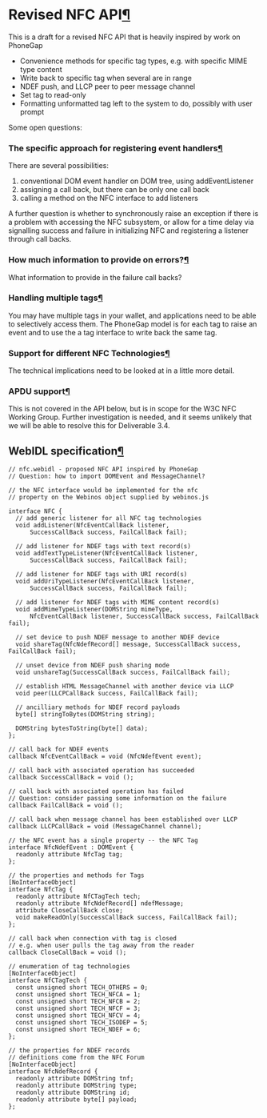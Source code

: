 Revised NFC API[¶](#Revised-NFC-API)
====================================

This is a draft for a revised NFC API that is heavily inspired by work
on PhoneGap

-   Convenience methods for specific tag types, e.g. with specific MIME
    type content
-   Write back to specific tag when several are in range
-   NDEF push, and LLCP peer to peer message channel
-   Set tag to read-only
-   Formatting unformatted tag left to the system to do, possibly with
    user prompt

Some open questions:

### The specific approach for registering event handlers[¶](#The-specific-approach-for-registering-event-handlers)

There are several possibilities:

1.  conventional DOM event handler on DOM tree, using addEventListener
2.  assigning a call back, but there can be only one call back
3.  calling a method on the NFC interface to add listeners

A further question is whether to synchronously raise an exception if
there is a problem with accessing the NFC subsystem, or allow for a time
delay via signalling success and failure in initializing NFC and
registering a listener through call backs.

### How much information to provide on errors?[¶](#How-much-information-to-provide-on-errors)

What information to provide in the failure call backs?

### Handling multiple tags[¶](#Handling-multiple-tags)

You may have multiple tags in your wallet, and applications need to be
able to selectively access them. The PhoneGap model is for each tag to
raise an event and to use the a tag interface to write back the same
tag.

### Support for different NFC Technologies[¶](#Support-for-different-NFC-Technologies)

The technical implications need to be looked at in a little more detail.

### APDU support[¶](#APDU-support)

This is not covered in the API below, but is in scope for the W3C NFC
Working Group. Further investigation is needed, and it seems unlikely
that we will be able to resolve this for Deliverable 3.4.

WebIDL specification[¶](#WebIDL-specification)
----------------------------------------------

    // nfc.webidl - proposed NFC API inspired by PhoneGap
    // Question: how to import DOMEvent and MessageChannel?

    // the NFC interface would be implemented for the nfc
    // property on the Webinos object supplied by webinos.js

    interface NFC {
      // add generic listener for all NFC tag technologies
      void addListener(NfcEventCallBack listener,
          SuccessCallBack success, FailCallBack fail);

      // add listener for NDEF tags with text record(s)
      void addTextTypeListener(NfcEventCallBack listener,
          SuccessCallBack success, FailCallBack fail);

      // add listener for NDEF tags with URI record(s)
      void addUriTypeListener(NfcEventCallBack listener,
          SuccessCallBack success, FailCallBack fail);

      // add listener for NDEF tags with MIME content record(s)
      void addMimeTypeListener(DOMString mimeType,
          NfcEventCallBack listener, SuccessCallBack success, FailCallBack fail);

      // set device to push NDEF message to another NDEF device
      void shareTag(NfcNdefRecord[] message, SuccessCallBack success, FailCallBack fail);

      // unset device from NDEF push sharing mode
      void unshareTag(SuccessCallBack success, FailCallBack fail);

      // establish HTML MessageChannel with another device via LLCP
      void peer(LLCPCallBack success, FailCallBack fail);

      // ancilliary methods for NDEF record payloads
      byte[] stringToBytes(DOMString string);

      DOMString bytesToString(byte[] data);
    };

    // call back for NDEF events
    callback NfcEventCallBack = void (NfcNdefEvent event);

    // call back with associated operation has succeeded
    callback SuccessCallBack = void ();

    // call back with associated operation has failed
    // Question: consider passing some information on the failure
    callback FailCallBack = void ();

    // call back when message channel has been established over LLCP
    callback LLCPCallBack = void (MessageChannel channel);

    // the NFC event has a single property -- the NFC Tag
    interface NfcNdefEvent : DOMEvent {
      readonly attribute NfcTag tag; 
    };

    // the properties and methods for Tags
    [NoInterfaceObject]
    interface NfcTag {
      readonly attribute NfCTagTech tech;  
      readonly attribute NfcNdefRecord[] ndefMessage;
      attribute CloseCallBack close;
      void makeReadOnly(SuccessCallBack success, FailCallBack fail);
    };

    // call back when connection with tag is closed
    // e.g. when user pulls the tag away from the reader
    callback CloseCallBack = void ();

    // enumeration of tag technologies
    [NoInterfaceObject]
    interface NfCTagTech {
      const unsigned short TECH_OTHERS = 0;
      const unsigned short TECH_NFCA = 1;
      const unsigned short TECH_NFCB = 2;
      const unsigned short TECH_NFCF = 3;
      const unsigned short TECH_NFCV = 4;
      const unsigned short TECH_ISODEP = 5;
      const unsigned short TECH_NDEF = 6;
    };

    // the properties for NDEF records
    // definitions come from the NFC Forum
    [NoInterfaceObject]
    interface NfcNdefRecord {
      readonly attribute DOMString tnf;
      readonly attribute DOMString type;
      readonly attribute DOMString id;
      readonly attribute byte[] payload;
    };
